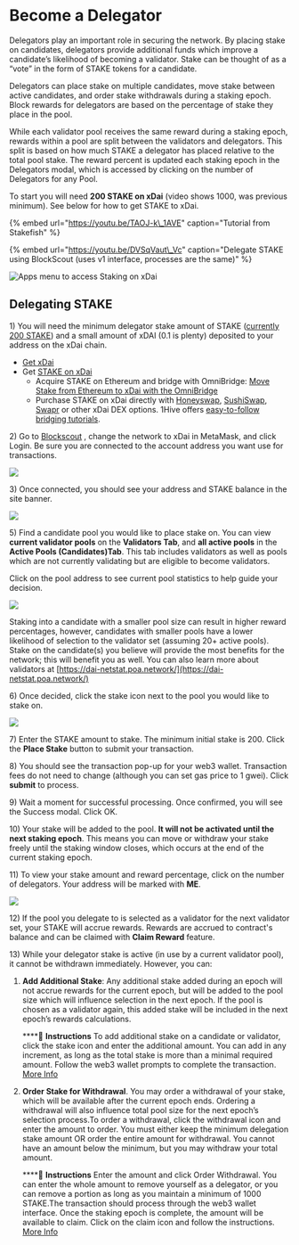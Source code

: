 # Become a Delegator

Delegators play an important role in securing the network. By placing stake on candidates, delegators provide additional funds which improve a candidate’s likelihood of becoming a validator. Stake can be thought of as a “vote” in the form of STAKE tokens for a candidate.

Delegators can place stake on multiple candidates, move stake between active candidates, and order stake withdrawals during a staking epoch. Block rewards for delegators are based on the percentage of stake they place in the pool. 

While each validator pool receives the same reward during a staking epoch, rewards within a pool are split between the validators and delegators. This split is based on how much STAKE a delegator has placed relative to the total pool stake. The reward percent is updated each staking epoch in the Delegators modal, which is accessed by clicking on the number of Delegators for any Pool.

To start you will need **200 STAKE on xDai** \(video shows 1000, was previous minimum\). See below for how to get STAKE to xDai.

{% embed url="https://youtu.be/TAOJ-k\_1AVE" caption="Tutorial from Stakefish" %}

{% embed url="https://youtu.be/DVSqVaut\_Vc" caption="Delegate STAKE using BlockScout \(uses v1 interface, processes are the same\)" %}

![Apps menu to access Staking on xDai](../../.gitbook/assets/staking-1.png)

## **Delegating STAKE**

1\) You will need the minimum delegator stake amount of STAKE \([currently 200 STAKE](https://snapshot.page/#/xdaistake.eth/proposal/QmW87yvqQ64t97wj4woee1dBtX1uQSeED8pCqoW2yk5qWs)\) and a small amount of xDAI \(0.1 is plenty\) deposited to your address on the xDai chain.

* [Get xDai](../../for-users/getting-started-with-xdai.md#2-get-a-little-xdai)
* Get [STAKE on xDai](../stake-token/get-stake/)
  * Acquire STAKE on Ethereum and bridge with OmniBridge: [Move Stake from Ethereum to xDai with the OmniBridge](https://youtu.be/qbuBqur9lcE)
  * Purchase STAKE on xDai directly with [Honeyswap](https://honeyswap.org/#/swap), [SushiSwap](https://app.sushi.com/swap), [Swapr](https://swapr.eth.link/#/swap) or other xDai DEX options. 1Hive offers [easy-to-follow bridging tutorials](https://honeyswap.org/xdai-bridges).

2\) Go to [Blockscout](http://blockscout.com/) , change the network to xDai in MetaMask, and click Login. Be sure you are connected to the account address you want use for transactions.

![](../../.gitbook/assets/login-mm.png)

3\) Once connected, you should see your address and STAKE balance in the site banner.

![](../../.gitbook/assets/address-1.png)

5\) Find a candidate pool you would like to place stake on. You can view **current validator pools** on the **Validators Tab**, and **all active pools** in the **Active Pools \(Candidates\)Tab**. This tab includes validators as well as pools which are not currently validating but are eligible to become validators. 

Click on the pool address to see current pool statistics to help guide your decision. 

![](../../.gitbook/assets/current-pool-example.png)

Staking into a candidate with a smaller pool size can result in higher reward percentages, however, candidates with smaller pools have a lower likelihood of selection to the validator set \(assuming 20+ active pools\). Stake on the candidate\(s\) you believe will provide the most benefits for the network; this will benefit you as well. You can also learn more about validators at [https://dai-netstat.poa.network/](https://dai-netstat.poa.network/)

6\) Once decided, click the stake icon next to the pool you would like to stake on.

![](../../.gitbook/assets/example2.png)

7\) Enter the STAKE amount to stake. The minimum initial stake is 200. Click the **Place Stake** button to submit your transaction.

8\) You should see the transaction pop-up for your web3 wallet. Transaction fees do not need to change \(although you can set gas price to 1 gwei\). Click **submit** to process.

9\) Wait a moment for successful processing. Once confirmed, you will see the Success modal. Click OK.

10\) Your stake will be added to the pool. **It will not be activated until the next staking epoch**. This means you can move or withdraw your stake freely until the staking window closes, which occurs at the end of the current staking epoch.

11\) To view your stake amount and reward percentage, click on the number of delegators. Your address will be marked with **ME**.

![](../../.gitbook/assets/header3.png)

12\) If the pool you delegate to is selected as a validator for the next validator set, your STAKE will accrue rewards. Rewards are accrued to contract's balance and can be claimed with **Claim Reward** feature.

13\) While your delegator stake is active \(in use by a current validator pool\), it cannot be withdrawn immediately. However, you can:

1. **Add Additional Stake**: Any additional stake added during an epoch will not accrue rewards for the current epoch, but will be added to the pool size which will influence selection in the next epoch. If the pool is chosen as a validator again, this added stake will be included in the next epoch’s rewards calculations.  


   \*\*\*\*💎 **Instructions** To add additional stake on a candidate or validator, click the stake icon and enter the additional amount. You can add in any increment, as long as the total stake is more than a minimal required amount. Follow the web3 wallet prompts to complete the transaction. [More Info](staking-operations/add-stake.md)  

2. **Order Stake for Withdrawal**. You may order a withdrawal of your stake, which will be available after the current epoch ends. Ordering a withdrawal will also influence total pool size for the next epoch’s selection process.To order a withdrawal, click the withdrawal icon and enter the amount to order. You must either keep the minimum delegation stake amount OR order the entire amount for withdrawal. You cannot have an amount below the minimum, but you may withdraw your total amount.  


   \*\*\*\*💎 **Instructions** Enter the amount and click Order Withdrawal. You can enter the whole amount to remove yourself as a delegator, or you can remove a portion as long as you maintain a minimum of 1000 STAKE.The transaction should process through the web3 wallet interface. Once the staking epoch is complete, the amount will be available to claim. Click on the claim icon and follow the instructions. [More Info](staking-operations/withdraw-stake.md#ordered-withdrawal)


